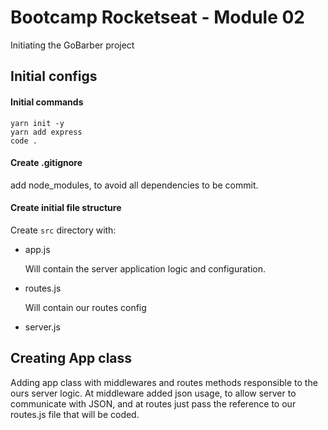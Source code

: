 # Bootcamp Rocketseat - Module 02

Initiating the GoBarber project

## Initial configs

#### Initial commands

    yarn init -y
    yarn add express
    code .

#### Create .gitignore

add node_modules, to avoid all dependencies to be commit.

#### Create initial file structure

Create `src` directory with:

- app.js

  Will contain the server application logic and configuration.

- routes.js

  Will contain our routes config

- server.js

## Creating App class

Adding app class with middlewares and routes methods responsible to the ours server logic. At middleware added json usage, to allow server to communicate with JSON, and at routes just pass the reference to our routes.js file that will be coded.
